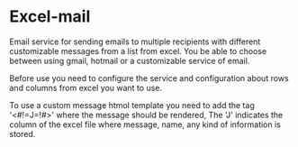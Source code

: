 # Excel-mail

Email service for sending emails to multiple recipients with different customizable messages from a list from excel. You be able to choose between using gmail, hotmail or a customizable service of email.

Before use you need to configure the service and configuration about rows and columns from excel you want to use. 

To use a custom message htmol template you need to add the tag '<#!=J=!#>' where the message should be rendered, The 'J' indicates the column of the excel file where message, name, any kind of information is stored.
